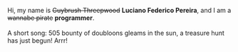 Hi, my name is ~~Guybrush Threepwood~~ **Luciano Federico Pereira**, and I am a ~~wannabe pirate~~ **programmer**.<br><br>A short song: 505 bounty of doubloons gleams in the sun, a treasure hunt has just begun! Arrr!
